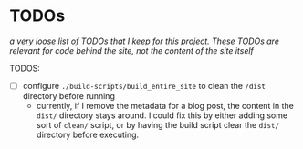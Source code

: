 # TODOs
_a very loose list of TODOs that I keep for this project. These TODOs are relevant for code behind the site, not the content of the site itself_

TODOS:
- [ ] configure `./build-scripts/build_entire_site` to clean the `/dist` directory before running
  - currently, if I remove the metadata for a blog post, the content in the `dist/` directory stays around. I could fix this by either adding some sort of `clean/` script, or by having the build script clear the `dist/` directory before executing.